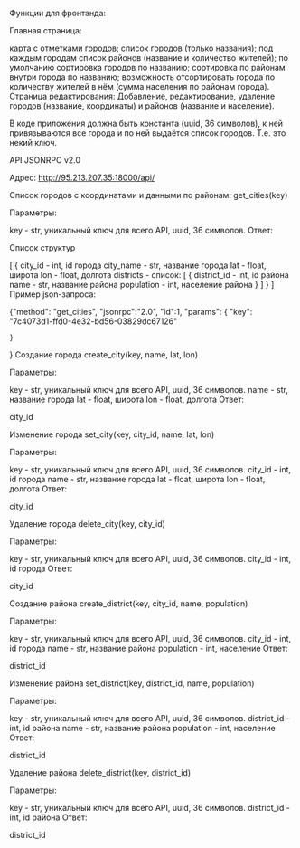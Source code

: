 Функции для фронтэнда:

Главная страница:

карта с отметками городов;
список городов (только названия);
под каждым городам список районов (название и количество жителей);
по умолчанию сортировка городов по названию;
сортировка по районам внутри города по названию;
возможность отсортировать города по количеству жителей в нём (сумма населения по районам города).
Страница редактирования: Добавление, редактирование, удаление городов (название, координаты) и районов (название и население).

В коде приложения должна быть константа (uuid, 36 символов), к ней привязываются все города и по ней выдаётся список городов. Т.е. это некий ключ.

API
JSONRPC v2.0

Адрес: http://95.213.207.35:18000/api/

Список городов с координатами и данными по районам:
get_cities(key)

Параметры:

key - str, уникальный ключ для всего API, uuid, 36 символов.
Ответ:

Список структур

[
    {
        city_id - int, id города
        city_name - str, название города
        lat - float, широта
        lon - float, долгота
        districts - список:
            [
                {
                    district_id - int, id района
                    name - str, название района
                    population - int, население района
                }
            ]
    }
]
Пример json-запроса:

{"method": "get_cities", "jsonrpc":"2.0", "id":1, "params": 
    {
    	"key": "7c4073d1-ffd0-4e32-bd56-03829dc67126"

    }
}
Создание города
create_city(key, name, lat, lon)

Параметры:

key - str, уникальный ключ для всего API, uuid, 36 символов.
name - str, название города
lat - float, широта
lon - float, долгота
Ответ:

city_id

Изменение города
set_city(key, city_id, name, lat, lon)

Параметры:

key - str, уникальный ключ для всего API, uuid, 36 символов.
city_id - int, id города
name - str, название города
lat - float, широта
lon - float, долгота
Ответ:

city_id

Удаление города
delete_city(key, city_id)

Параметры:

key - str, уникальный ключ для всего API, uuid, 36 символов.
city_id - int, id города
Ответ:

city_id

Создание района
create_district(key, city_id, name, population)

Параметры:

key - str, уникальный ключ для всего API, uuid, 36 символов.
city_id - int, id города
name - str, название района
population - int, население
Ответ:

district_id

Изменение района
set_district(key, district_id, name, population)

Параметры:

key - str, уникальный ключ для всего API, uuid, 36 символов.
district_id - int, id района
name - str, название района
population - int, население
Ответ:

district_id

Удаление района
delete_district(key, district_id)

Параметры:

key - str, уникальный ключ для всего API, uuid, 36 символов.
district_id - int, id района
Ответ:

district_id